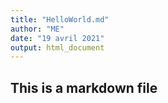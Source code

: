 ```yaml
---
title: "HelloWorld.md"
author: "ME"
date: "19 avril 2021"
output: html_document
---
```


## This is a markdown file